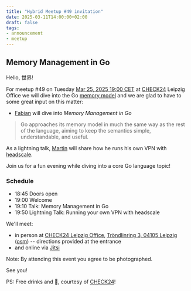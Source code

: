 ```yaml
---
title: "Hybrid Meetup #49 invitation"
date: 2025-03-11T14:00:00+02:00
draft: false
tags:
- announcement
- meetup
---
```


## Memory Management in Go

Hello, 世界!

For meetup #49 on Tuesday [Mar 25, 2025 19:00
CET](https://www.meetup.com/leipzig-golang/events/305626247) at
[CHECK24](https://www.check24.de/) Leipzig Office we will dive into the Go
[memory model](https://go.dev/ref/mem) and we are glad to have to some great input on this matter:

* [Fabian](https://www.linkedin.com/in/fabian-g%C3%A4rtner-913584141/) will dive into *Memory Management in Go*

> Go approaches its memory model in much the same way as the rest of the
> language, aiming to keep the semantics simple, understandable, and useful.

As a lightning talk,
[Martin](https://de.linkedin.com/in/martin-czygan-58348842) will share how he
runs his own VPN with [headscale](https://headscale.net/).

Join us for a fun evening while diving into a core Go language topic!

### Schedule

* 18:45 Doors open
* 19:00 Welcome
* 19:10 Talk: Memory Management in Go
* 19:50 Lightning Talk: Running your own VPN with headscale

We'll meet:

* in person at [CHECK24 Leipzig Office](https://maps.app.goo.gl/hWKDzUNSYuHcRCew6), [Tröndlinring 3, 04105 Leipzig](https://maps.app.goo.gl/hWKDzUNSYuHcRCew6) ([osm](https://www.openstreetmap.org/relation/1385675)) -- directions provided at the entrance
* and online via [Jitsi](https://meet.jit.si/LeipzigGophers49)

Note: By attending this event you agree to be photographed.

See you!

PS: Free drinks and 🍕, courtesy of [CHECK24](https://www.check24.de/)!


<!--

todo: outreach

-->
